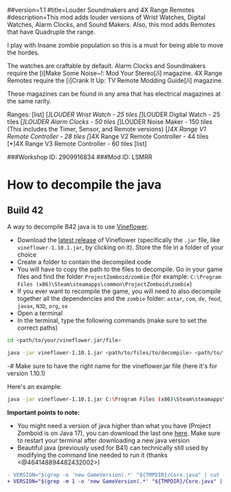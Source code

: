 ##version=1.1
#title=Louder Soundmakers and 4X Range Remotes
#description=This mod adds louder versions of Wrist Watches, Digital Watches, Alarm Clocks, and Sound Makers.
Also, this mod adds Remotes that have Quadruple the range.

I play with Insane zombie population so this is a must for being able to move the hordes.

The watches are craftable by default.
Alarm Clocks and Soundmakers require the [i]Make Some Noise~!: Mod Your Stereo[/i] magazine.
4X Range Remotes require the [i]Crank It Up: TV Remote Modding Guide[/i] magazine.

These magazines can be found in any area that has electrical magazines at the same rarity.

Ranges:
[list]
[*]LOUDER Wrist Watch - 25 tiles
[*]LOUDER Digital Watch - 25 tiles
[*]LOUDER Alarm Clocks - 50 tiles
[*]LOUDER Noise Maker - 150 tiles (This includes the Timer, Sensor, and Remote versions)
[*]4X Range V1 Remote Controller - 28 tiles
[*]4X Range V2 Remote Controller - 44 tiles
[*]4X Range V3 Remote Controller - 60 tiles
[list]

###Workshop ID: 2909916834
###Mod ID: LSMRR

# How to decompile the java
## Build 42
A way to decompile B42 java is to use [Vineflower](https://github.com/Vineflower/vineflower).

- Download the [latest release](https://github.com/Vineflower/vineflower/releases/tag/1.10.1) of Vineflower (specifically the `.jar` file, like `vineflower-1.10.1.jar`, by clicking on it). Store the file in a folder of your choice
- Create a folder to contain the decompiled code
- You will have to copy the path to the files to decompile. Go in your game files and find the folder `ProjectZomboid/zombie` (for example: `C:\Program Files (x86)\Steam\steamapps\common\ProjectZomboid\zombie`)
- If you ever want to recompile the game, you will need to also decompile together all the dependencies and the `zombie` folder: `astar`, `com`, `de`, `fmod`, `javax`, `N3D`, `org`, `se`
- Open a terminal
- In the terminal, type the following commands (make sure to set the correct paths)
```bash
cd <path/to/your/vineflower.jar/file>
```
```bash
java -jar vineflower-1.10.1.jar <path/to/files/to/decompile> <path/to/folder/for/export>
```
-# Make sure to have the right name for the vineflower.jar file (here it's for version 1.10.1)

Here's an example:
```bash
java -jar vineflower-1.10.1.jar C:\Program Files (x86)\Steam\steamapps\common\ProjectZomboid\zombie C:\DecompiledPZ
```

**__Important points to note:__**
- You might need a version of java higher than what you have (Project Zomboid is on Java 17), you can download the last one [here](https://www.oracle.com/fr/java/technologies/downloads/). Make sure to restart your terminal after downloading a new java version
- Beautiful java (previously used for B41) can technically still used by modifying the command line needed to run it (thanks <@464148894482432002>)
```diff
- VERSION="$(grep -o 'new GameVersion(.*' "${TMPDIR}/Core.java" | cut -f2 -d'(' | cut -f1,2 -d',' | sed 's/, /./')"
+ VERSION="$(grep -m 1 -o 'new GameVersion(.*' "${TMPDIR}/Core.java" | cut -f2 -d'(' | cut -f1,2 -d',' | sed 's/, /./')"
```